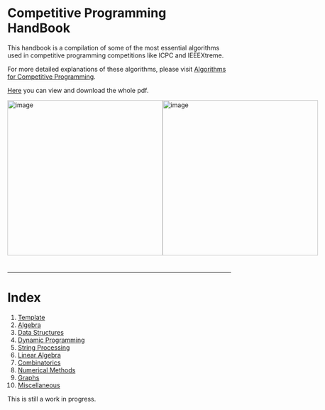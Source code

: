 # Competitive Programming HandBook

This handbook is a compilation of some of the most essential algorithms used in competitive programming competitions like ICPC and IEEEXtreme.

For more detailed explanations of these algorithms, please visit [Algorithms for Competitive Programming](https://cp-algorithms.com/).

[Here](./Tex/build/main.pdf) you can view and download the whole pdf.

<div style="display: flex; justify-content: space-between; margin-bottom: 1cm;">
  <img src="https://static.wixstatic.com/media/088799_2ff03e2c9a2c4cdf94e4dca464d5cfa8~mv2.png" alt="image" width="350"/>
  <img src="https://ieeextreme.org/wp-content/uploads/2023/02/ieeextreme_logo_general.png" alt="image" width="350"/>
</div>

---

# Index

1. [Template](./Algorithms/Template/template.cpp)
2. [Algebra](./Algorithms/Algebra/index.md) 
3. [Data Structures](./Algorithms/DataStructures/index.md)
4. [Dynamic Programming](./Algorithms/DynamicProgramming/index.md)
5. [String Processing](./Algorithms/StringProcessing/index.md)
6. [Linear Algebra](./Algorithms/LinearAlgebra/index.md)
7. [Combinatorics](./Algorithms/Combinatorics/index.md)
8. [Numerical Methods](./Algorithms/NumericalMethods/index.md)
9. [Graphs](./Algorithms/Graphs/index.md)
10. [Miscellaneous](./Algorithms/Miscellaneous/index.md)

This is still a work in progress. 